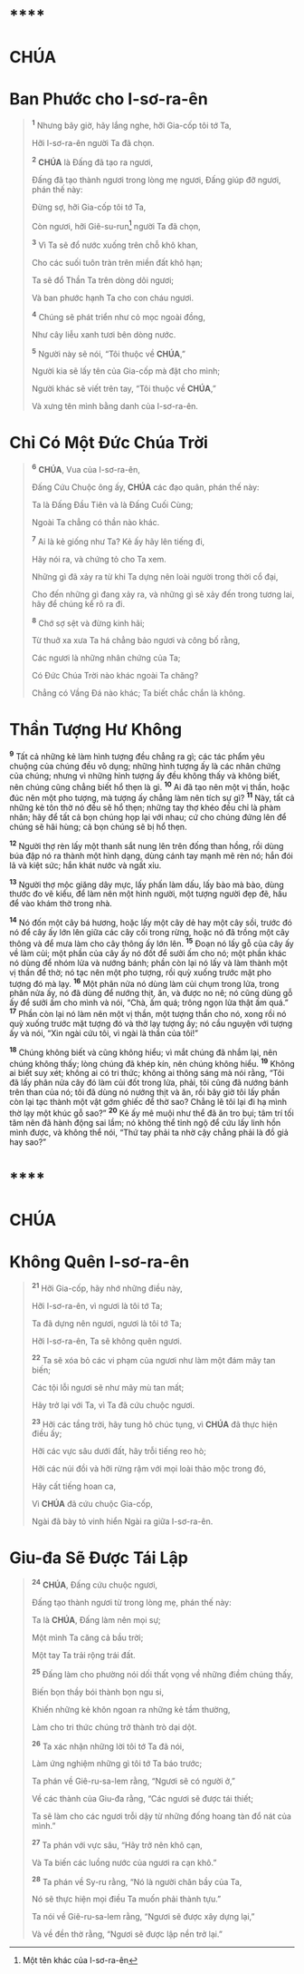 #

# \*\*\*\*

# CHÚA

# Ban Phước cho I-sơ-ra-ên

> <sup><b>1</b></sup> Nhưng bây giờ, hãy lắng nghe, hỡi Gia-cốp tôi tớ Ta,
>
> Hỡi I-sơ-ra-ên người Ta đã chọn.
>
> <sup><b>2</b></sup> **CHÚA** là Đấng đã tạo ra ngươi,
>
> Đấng đã tạo thành ngươi trong lòng mẹ ngươi, Đấng giúp đỡ ngươi, phán thế này:
>
> Đừng sợ, hỡi Gia-cốp tôi tớ Ta,
>
> Còn ngươi, hỡi Giê-su-run[^1-367f9186-af3d-4ec4-a0d2-0f2ba7b9eebc] người Ta đã chọn,
>
> <sup><b>3</b></sup> Vì Ta sẽ đổ nước xuống trên chỗ khô khan,
>
> Cho các suối tuôn tràn trên miền đất khô hạn;
>
> Ta sẽ đổ Thần Ta trên dòng dõi ngươi;
>
> Và ban phước hạnh Ta cho con cháu ngươi.
>
> <sup><b>4</b></sup> Chúng sẽ phát triển như cỏ mọc ngoài đồng,
>
> Như cây liễu xanh tươi bên dòng nước.
>
> <sup><b>5</b></sup> Người này sẽ nói, “Tôi thuộc về **CHÚA**,”
>
> Người kia sẽ lấy tên của Gia-cốp mà đặt cho mình;
>
> Người khác sẽ viết trên tay, “Tôi thuộc về **CHÚA**,”
>
> Và xưng tên mình bằng danh của I-sơ-ra-ên.

# Chỉ Có Một Đức Chúa Trời

> <sup><b>6</b></sup> **CHÚA**, Vua của I-sơ-ra-ên,
>
> Đấng Cứu Chuộc ông ấy, **CHÚA** các đạo quân, phán thế này:
>
> Ta là Đấng Đầu Tiên và là Đấng Cuối Cùng;
>
> Ngoài Ta chẳng có thần nào khác.
>
> <sup><b>7</b></sup> Ai là kẻ giống như Ta? Kẻ ấy hãy lên tiếng đi,
>
> Hãy nói ra, và chứng tỏ cho Ta xem.
>
> Những gì đã xảy ra từ khi Ta dựng nên loài người trong thời cổ đại,
>
> Cho đến những gì đang xảy ra, và những gì sẽ xảy đến trong tương lai, hãy để chúng kể rõ ra đi.
>
> <sup><b>8</b></sup> Chớ sợ sệt và đừng kinh hãi;
>
> Từ thuở xa xưa Ta há chẳng bảo ngươi và công bố rằng,
>
> Các ngươi là những nhân chứng của Ta;
>
> Có Đức Chúa Trời nào khác ngoài Ta chăng?
>
> Chẳng có Vầng Đá nào khác; Ta biết chắc chắn là không.

# Thần Tượng Hư Không

<sup><b>9</b></sup> Tất cả những kẻ làm hình tượng đều chẳng ra gì; các tác phẩm yêu chuộng của chúng đều vô dụng; những hình tượng ấy là các nhân chứng của chúng; nhưng vì những hình tượng ấy đều không thấy và không biết, nên chúng cũng chẳng biết hổ thẹn là gì. <sup><b>10</b></sup> Ai đã tạo nên một vị thần, hoặc đúc nên một pho tượng, mà tượng ấy chẳng làm nên tích sự gì? <sup><b>11</b></sup> Này, tất cả những kẻ tôn thờ nó đều sẽ hổ thẹn; những tay thợ khéo đều chỉ là phàm nhân; hãy để tất cả bọn chúng họp lại với nhau; cứ cho chúng đứng lên để chúng sẽ hãi hùng; cả bọn chúng sẽ bị hổ thẹn.

<sup><b>12</b></sup> Người thợ rèn lấy một thanh sắt nung lên trên đống than hồng, rồi dùng búa đập nó ra thành một hình dạng, dùng cánh tay mạnh mẽ rèn nó; hắn đói lả và kiệt sức; hắn khát nước và ngất xỉu.

<sup><b>13</b></sup> Người thợ mộc giăng dây mực, lấy phấn làm dấu, lấy bào mà bào, dùng thước đo vẽ kiểu, để làm nên một hình người, một tượng người đẹp đẽ, hầu để vào khám thờ trong nhà.

<sup><b>14</b></sup> Nó đốn một cây bá hương, hoặc lấy một cây dẻ hay một cây sồi, trước đó nó để cây ấy lớn lên giữa các cây cối trong rừng, hoặc nó đã trồng một cây thông và để mưa làm cho cây thông ấy lớn lên. <sup><b>15</b></sup> Đoạn nó lấy gỗ của cây ấy về làm củi; một phần của cây ấy nó đốt để sưởi ấm cho nó; một phần khác nó dùng để nhóm lửa và nướng bánh; phần còn lại nó lấy và làm thành một vị thần để thờ; nó tạc nên một pho tượng, rồi quỳ xuống trước mặt pho tượng đó mà lạy. <sup><b>16</b></sup> Một phân nửa nó dùng làm củi chụm trong lửa, trong phân nửa ấy, nó đã dùng để nướng thịt, ăn, và được no nê; nó cũng dùng gỗ ấy để sưởi ấm cho mình và nói, “Chà, ấm quá; trông ngọn lửa thật ấm quá.” <sup><b>17</b></sup> Phần còn lại nó làm nên một vị thần, một tượng thần cho nó, xong rồi nó quỳ xuống trước mặt tượng đó và thờ lạy tượng ấy; nó cầu nguyện với tượng ấy và nói, “Xin ngài cứu tôi, vì ngài là thần của tôi!”

<sup><b>18</b></sup> Chúng không biết và cũng không hiểu; vì mắt chúng đã nhắm lại, nên chúng không thấy; lòng chúng đã khép kín, nên chúng không hiểu. <sup><b>19</b></sup> Không ai biết suy xét; không ai có tri thức; không ai thông sáng mà nói rằng, “Tôi đã lấy phân nửa cây đó làm củi đốt trong lửa, phải, tôi cũng đã nướng bánh trên than của nó; tôi đã dùng nó nướng thịt và ăn, rồi bây giờ tôi lấy phần còn lại tạc thành một vật gớm ghiếc để thờ sao? Chẳng lẽ tôi lại đi hạ mình thờ lạy một khúc gỗ sao?” <sup><b>20</b></sup> Kẻ ấy mê muội như thể đã ăn tro bụi; tâm trí tối tăm nên đã hành động sai lầm; nó không thể tỉnh ngộ để cứu lấy linh hồn mình được, và không thể nói, “Thứ tay phải ta nhờ cậy chẳng phải là đồ giả hay sao?”

#

# \*\*\*\*

# CHÚA

# Không Quên I-sơ-ra-ên

> <sup><b>21</b></sup> Hỡi Gia-cốp, hãy nhớ những điều này,
>
> Hỡi I-sơ-ra-ên, vì ngươi là tôi tớ Ta;
>
> Ta đã dựng nên ngươi, ngươi là tôi tớ Ta;
>
> Hỡi I-sơ-ra-ên, Ta sẽ không quên ngươi.
>
> <sup><b>22</b></sup> Ta sẽ xóa bỏ các vi phạm của ngươi như làm một đám mây tan biến;
>
> Các tội lỗi ngươi sẽ như mây mù tan mất;
>
> Hãy trở lại với Ta, vì Ta đã cứu chuộc ngươi.
>
> <sup><b>23</b></sup> Hỡi các tầng trời, hãy tung hô chúc tụng, vì **CHÚA** đã thực hiện điều ấy;
>
> Hỡi các vực sâu dưới đất, hãy trỗi tiếng reo hò;
>
> Hỡi các núi đồi và hỡi rừng rậm với mọi loài thảo mộc trong đó,
>
> Hãy cất tiếng hoan ca,
>
> Vì **CHÚA** đã cứu chuộc Gia-cốp,
>
> Ngài đã bày tỏ vinh hiển Ngài ra giữa I-sơ-ra-ên.

# Giu-đa Sẽ Được Tái Lập

> <sup><b>24</b></sup> **CHÚA**, Đấng cứu chuộc ngươi,
>
> Đấng tạo thành ngươi từ trong lòng mẹ, phán thế này:
>
> Ta là **CHÚA**, Đấng làm nên mọi sự;
>
> Một mình Ta căng cả bầu trời;
>
> Một tay Ta trải rộng trái đất.
>
> <sup><b>25</b></sup> Đấng làm cho phường nói dối thất vọng về những điềm chúng thấy,
>
> Biến bọn thầy bói thành bọn ngu si,
>
> Khiến những kẻ khôn ngoan ra những kẻ tầm thường,
>
> Làm cho tri thức chúng trở thành trò dại dột.
>
> <sup><b>26</b></sup> Ta xác nhận những lời tôi tớ Ta đã nói,
>
> Làm ứng nghiệm những gì tôi tớ Ta báo trước;
>
> Ta phán về Giê-ru-sa-lem rằng, “Ngươi sẽ có người ở,”
>
> Về các thành của Giu-đa rằng, “Các ngươi sẽ được tái thiết;
>
> Ta sẽ làm cho các ngươi trỗi dậy từ những đống hoang tàn đổ nát của mình.”
>
> <sup><b>27</b></sup> Ta phán với vực sâu, “Hãy trở nên khô cạn,
>
> Và Ta biến các luồng nước của ngươi ra cạn khô.”
>
> <sup><b>28</b></sup> Ta phán về Sy-ru rằng, “Nó là người chăn bầy của Ta,
>
> Nó sẽ thực hiện mọi điều Ta muốn phải thành tựu.”
>
> Ta nói về Giê-ru-sa-lem rằng, “Ngươi sẽ được xây dựng lại,”
>
> Và về đền thờ rằng, “Ngươi sẽ được lập nền trở lại.”

[^1-367f9186-af3d-4ec4-a0d2-0f2ba7b9eebc]: Một tên khác của I-sơ-ra-ên
